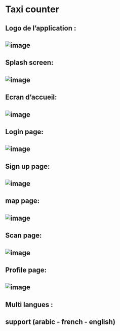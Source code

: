 # Taxi counter
Logo de l’application :
------------------------------------------------------------------------------------------------
![image](https://github.com/user-attachments/assets/979efed6-7143-46b2-bd6e-07a971d06096)
------------------------------------------------------------------------------------------------
Splash screen:
------------------------------------------------------------------------------------------------
![image](https://github.com/user-attachments/assets/1e570046-a699-4ee8-94c2-440033843a97)
------------------------------------------------------------------------------------------------
Ecran d’accueil:
------------------------------------------------------------------------------------------------ 
![image](https://github.com/user-attachments/assets/b2220370-8e81-4815-b39b-e21c1eae8a80)
------------------------------------------------------------------------------------------------
Login page:
------------------------------------------------------------------------------------------------
![image](https://github.com/user-attachments/assets/34fa1c20-1877-4d94-a5b3-56e0f1fd8cb6)
------------------------------------------------------------------------------------------------
Sign up page:
------------------------------------------------------------------------------------------------
![image](https://github.com/user-attachments/assets/9330aa59-be42-47ec-a5cd-e7b5e6870bd4)
------------------------------------------------------------------------------------------------
map page:
------------------------------------------------------------------------------------------------
![image](https://github.com/user-attachments/assets/7d06ccf3-2d0c-48f7-b1d8-4256df390b32)
------------------------------------------------------------------------------------------------
Scan page:
------------------------------------------------------------------------------------------------
![image](https://github.com/user-attachments/assets/bd96fbb7-11b1-4fa4-a69d-98065e517943)
------------------------------------------------------------------------------------------------
Profile page:
------------------------------------------------------------------------------------------------
![image](https://github.com/user-attachments/assets/8288a90b-132a-4039-b553-f547c73324f8)
------------------------------------------------------------------------------------------------
Multi langues :
------------------------------------------------------------------------------------------------
support (arabic - french - english)
------------------------------------------------------------------------------------------------
  

